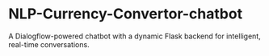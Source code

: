 # NLP-Currency-Convertor-chatbot
A Dialogflow-powered chatbot with a dynamic Flask backend for intelligent, real-time conversations.
